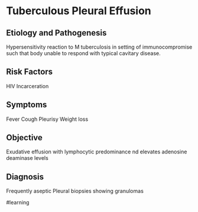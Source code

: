 # Tuberculous Pleural Effusion
## Etiology and Pathogenesis
Hypersensitivity reaction to M tuberculosis in setting of immunocompromise such that body unable to respond with typical cavitary disease.

## Risk Factors
HIV
Incarceration

## Symptoms
Fever
Cough
Pleurisy 
Weight loss

## Objective
Exudative effusion with lymphocytic predominance nd elevates adenosine deaminase levels

## Diagnosis
Frequently aseptic
Pleural biopsies showing granulomas


#learning